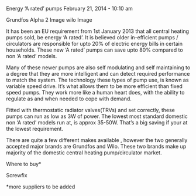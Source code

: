 Energy ‘A rated’ pumps
February 21, 2014 - 10:10 am
 
Grundfos Alpha 2 Image                  wilo Image

 

It has been an EU requirement from 1st January 2013 that all central heating pumps sold, be energy ‘A rated’. It is believed older in-efficient pumps / circulators are responsible for upto 20% of electric energy bills in certain households. These new ‘A rated’ pumps can save upto 80% compared to non ‘A rated’ models.

Many of these newer pumps are also self modulating and self maintaining to a degree that they are more intelligent and can detect required performance to match the system. The technology these types of pump use, is known as variable speed drive. It’s what allows them to be more efficient than fixed speed pumps. They work more like a human heart does, with the ability to regulate as and when needed to cope with demand.

Fitted with thermostatic radiator valves(TRVs) and set correctly, these pumps can run as low as 3W of power. The lowest most standard domestic non ‘A rated’ models run at, is approx 35-50W. That’s a big saving if your at the lowest requirement.

There are quite a few different makes available , however the two generally accepted major brands are Grundfos and Wilo. These two brands make up majority of the domestic central heating pump/circulator market.

Where to buy*
 

Screwfix

 

 

*more suppliers to be added